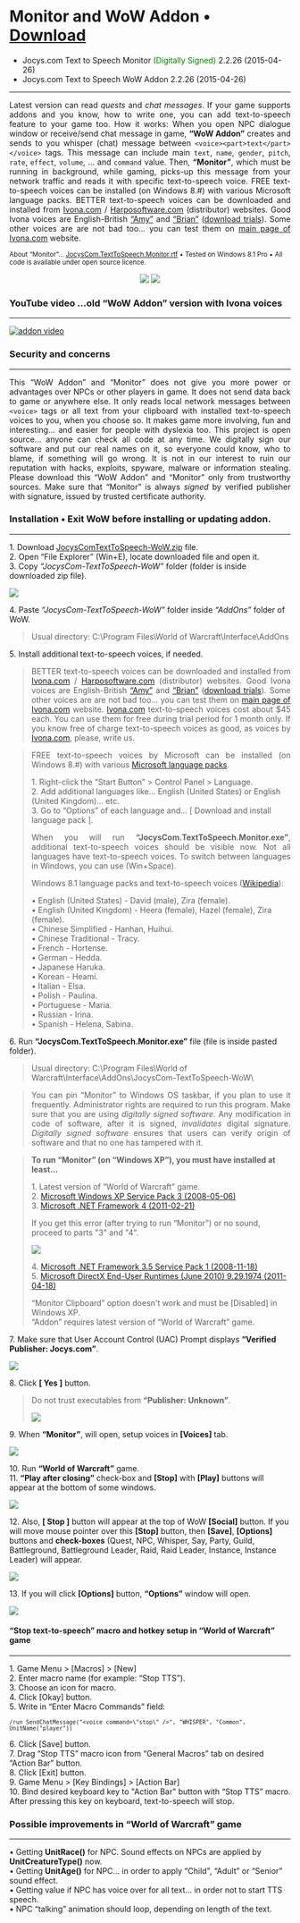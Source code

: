 # Monitor and WoW Addon • [Download](http://www.jocys.com/Files/Software/JocysCom-TextToSpeech-WoW.zip)

 * Jocys.com Text to Speech Monitor <font color="#008000">(Digitally Signed)</font> 2.2.26 (2015-04-26)
 * Jocys.com Text to Speech WoW Addon 2.2.26 (2015-04-26)

<hr />

<p align="justify">Latest version can read <i>quests</i> and <i>chat messages</i>. If your game supports addons and you know, how to write one, you can add text-to-speech feature to your game too. How it works: When you open NPC dialogue window or receive/send chat message in game, <b>“WoW Addon”</b> creates and sends to you whisper (chat) message between  <code>&lt;voice&gt;&lt;part&gt;text&lt;/part&gt;&lt;/voice&gt;</code> tags. This message can include main <code>text</code>, <code>name</code>, <code>gender</code>, <code>pitch</code>, <code>rate</code>, <code>effect</code>, <code>volume</code>, ... and <code>command</code> value. Then, <b>“Monitor”</b>, which must be running in background, while gaming, picks-up this message from your network traffic and reads it with specific text-to-speech voice. FREE text-to-speech voices can be installed (on Windows 8.#) with various Microsoft language packs. BETTER text-to-speech voices can be downloaded and installed from <a target="_blank"  href="http://www.ivona.com/us/for-individuals/voices-for-windows/">Ivona.com</a> / <a target="_blank"  href="http://harposoftware.com/en/content/10-trial">Harposoftware.com</a>&nbsp;(distributor) websites. Good Ivona voices are English-British <a target="_blank"  href="http://harposoftware.com/en/content/10-trial">“Amy”</a> and <a href="http://harposoftware.com/en/content/10-trial">“Brian”</a>&nbsp;(<a target="_blank"  href="http://harposoftware.com/en/content/10-trial">download trials</a>). Some other voices are are not bad too... you can test them on <a target="_blank"  href="http://www.ivona.com">main page of Ivona.com</a> website.</p>

<sub>About “Monitor”... <a href="http://www.jocys.com/files/software/JocysCom.TextToSpeech.Monitor.rtf">JocysCom.TextToSpeech.Monitor.rtf</a> • Tested on Windows 8.1 Pro • All code is available under open source licence.</sub>

<p style="text-align: center;"><a href="http://www.jocys.com/Files/Software/JocysCom_TTS_Monitor.png" target="_blank"><img src="http://www.jocys.com/Files/Software/JocysCom_TTS_Monitor_Small.png" /></a> <a href="http://www.jocys.com/Files/Software/JocysCom_TTS_WoW_Addon.png" target="_blank"><img src="http://www.jocys.com/Files/Software/JocysCom_TTS_WoW_Addon_Small.png" /></a></p>

### YouTube video ...old “WoW Addon” version with Ivona voices
<hr />

[![addon video](http://img.youtube.com/vi/lhBGNJQvbUo/0.jpg)](http://www.youtube.com/watch?v=lhBGNJQvbUo)

### Security and concerns
<hr />

<p align="justify">This “WoW Addon” and “Monitor” does not give you more power or advantages over NPCs or other players in game. It does not send data back to game or anywhere else. It only reads local network messages between <code>&lt;voice&gt;</code> tags or all text from your clipboard with installed text-to-speech voices to you, when you choose so. It makes game more involving, fun and interesting... and easier for people with dyslexia too. This project is open source... anyone can check all code at any time. We digitally sign our software and put our real names on it, so everyone could know, who to blame, if something will go wrong. It is not in our interest to ruin our reputation with hacks, exploits, spyware, malware or information stealing. Please download this “WoW Addon” and “Monitor” only from trustworthy sources. Make sure that “Monitor” is always <i>signed</i> by verified publisher with signature, issued by trusted certificate authority.</p>

### Installation • Exit WoW before installing or updating addon.
<hr />

<p>1. Download <a href="http://www.jocys.com/Files/Software/JocysCom-TextToSpeech-WoW.zip">JocysComTextToSpeech-WoW.zip</a> file.<br />
2. Open “File Explorer” (Win+E), locate downloaded file and open it.<br />
3. Copy <i>“JocysCom-TextToSpeech-WoW”</i> folder (folder is inside downloaded zip file).</p>
<p><img src="http://www.jocys.com/Files/Software/Copy.png" /></p>
<p>4. Paste <i>“JocysCom-TextToSpeech-WoW”</i> folder inside <i>“AddOns”</i> folder of WoW.</p>
<blockquote>
<p>Usual directory: C:\Program Files\World of Warcraft\Interface\AddOns</p>
</blockquote>
<p>5. Install additional text-to-speech voices, if needed.</p>

<blockquote>
<p align="justify">BETTER text-to-speech voices can be downloaded and installed from <a target="_blank"  href="http://www.ivona.com/us/for-individuals/voices-for-windows/">Ivona.com</a> / <a target="_blank"  href="http://harposoftware.com/en/content/10-trial">Harposoftware.com</a>&nbsp;(distributor) websites. Good Ivona voices are English-British <a target="_blank"  href="http://harposoftware.com/en/content/10-trial">“Amy”</a> and <a target="_blank"  href="http://harposoftware.com/en/content/10-trial">“Brian”</a>&nbsp;(<a target="_blank"  href="http://harposoftware.com/en/content/10-trial">download trials</a>). Some other voices are are not bad too... you can test them on <a target="_blank"  href="http://www.ivona.com">main page of Ivona.com</a> website. <a target="_blank"  href="http://www.ivona.com/us/for-individuals/voices-for-windows/">Ivona.com</a> text-to-speech voices cost about $45 each. You can use them for free during trial period for 1 month only. If you know free of charge text-to-speech voices as good, as voices by <a target="_blank"  href="http://www.ivona.com/us/for-individuals/voices-for-windows/">Ivona.com</a>, please, write us.</p>
</blockquote>

<blockquote>
<p align="justify">FREE text-to-speech voices by Microsoft can be installed (on Windows 8.#) with various <a target="_blank"  href="http://windows.microsoft.com/en-us/windows/language-packs">Microsoft language packs</a>.</p>

<p>1. Right-click the “Start Button” > Control Panel > Language.<br />
 2. Add additional languages like... English (United States) or English (United Kingdom)... etc.<br />
 3. Go to “Options” of each language and... [ Download and install language pack ].</p>
 
<p align="justify">When you will run <b>“JocysCom.TextToSpeech.Monitor.exe”</b>, additional text-to-speech voices should be visible now. Not all languages have text-to-speech voices. To switch between languages in Windows, you can use (Win+Space).</p>

<p>Windows 8.1 language packs and text-to-speech voices (<a target="_blank"  href="http://en.wikipedia.org/wiki/Microsoft_text-to-speech_voices">Wikipedia</a>):</p>

<p>• English (United States) - David (male), Zira (female).<br />
• English (United Kingdom) - Heera (female), Hazel (female), Zira (female).<br />
• Chinese Simplified - Hanhan, Huihui.<br />
• Chinese Traditional - Tracy.<br />
• French - Hortense.<br />
• German - Hedda.<br />
• Japanese Haruka.<br />
• Korean - Heami.<br />
• Italian - Elsa.<br />
• Polish - Paulina.<br />
• Portuguese - Maria.<br />
• Russian - Irina.<br />
• Spanish - Helena, Sabina.</p>
</blockquote>

<p>6. Run <b>“JocysCom.TextToSpeech.Monitor.exe”</b> file (file is inside pasted folder).</p>

<blockquote>
<p>Usual directory: C:\Program Files\World of Warcraft\Interface\AddOns\JocysCom-TextToSpeech-WoW\</p>
</blockquote>

<blockquote>
<p align="justify">You can pin “Monitor” to Windows OS taskbar, if you plan to use it frequently. Administrator rights are required to run this program. Make sure that you are using <i>digitally signed software</i>. Any modification in code of software, after it is signed, <i>invalidates</i> digital signature. <i>Digitally signed software</i> ensures that users can verify origin of software and that no one has tampered with it.</p>
</blockquote>

<blockquote>
<p><b>To run “Monitor” (on “Windows XP”), you must have installed at least...</b></p>
<p>1. Latest version of “World of Warcraft” game.<br />
2. <a href="http://www.microsoft.com/en-gb/download/details.aspx?id=24">Microsoft Windows XP Service Pack 3 (2008-05-06)</a><br />
3. <a href="http://www.microsoft.com/en-gb/download/details.aspx?id=17851">Microsoft .NET Framework 4 (2011-02-21)</a></p>
<p>If you get this error (after trying to run “Monitor”) or no sound, proceed to parts "3" and "4".</p>
<p><img src="http://www.jocys.com/Files/Software/JocysCom_TTS_Monitor_Windows_XP_Exception_Error.png" /></p>
<p>4. <a href="http://www.microsoft.com/en-us/download/details.aspx?id=22">Microsoft .NET Framework 3.5 Service Pack 1 (2008-11-18)</a><br />
5. <a href="http://www.microsoft.com/en-gb/download/details.aspx?id=8109">Microsoft DirectX End-User Runtimes (June 2010) 9.29.1974 (2011-04-18)</a></p>
<p>“Monitor Clipboard” option doesn't work and must be [Disabled] in Windows XP.<br />
“Addon” requires latest version of “World of Warcraft” game.</blockquote>

<p>7. Make sure that User Account Control (UAC) Prompt displays <b>“Verified Publisher: Jocys.com”</b>.</p>

<p><img src="http://www.jocys.com/Files/Software/Monitor_Signed_UAC.png" /></p> 

<p>8. Click <b>[ Yes ]</b> button.</p>

<blockquote>
<p>Do not trust executables from <b>“Publisher: Unknown”</b>.</p>
<p><img src="http://www.jocys.com/Files/Website/Monitor_NonSigned_UAC.png" />
</blockquote>

<p>9. When <b>“Monitor”</b>, will open, setup voices in <b>[Voices]</b> tab.</p>

<p><img src="http://www.jocys.com/Files/Software/JocysCom_TTS_Monitor_2_2_26_1.png" /></p>

<p>10. Run <b>“World of Warcraft”</b> game.<br />
11. <b>“Play after closing”</b> check-box and <b>[Stop]</b> with <b>[Play]</b> buttons will appear at the bottom of some windows.</p>

<p><img src="http://www.jocys.com/Files/Software/JocysCom_TTS_WoW_Addon_Buttons_2_2_26.png" /></p>


<p>12. Also, <b>[ Stop ]</b> button will appear at the top of WoW <b>[Social]</b> button. If you will move mouse pointer over this <b>[Stop]</b> button, then <b>[Save]</b>, <b>[Options]</b> buttons and <b>check-boxes</b> (Quest, NPC, Whisper, Say, Party, Guild, Battleground, Battleground Leader, Raid, Raid Leader, Instance, Instance Leader) will appear.</p>

<p><img src="http://www.jocys.com/Files/Software/JocysCom_TTS_WoW_Addon_MiniFrame_2_2_26_1.png"/></p>

<p>13. If you will click <b>[Options]</b> button, <b>“Options”</b> window will open.</p>

<p><img src="http://www.jocys.com/Files/Software/JocysCom_TTS_WoW_Addon_2_2_26_2.png" /></p>

#### “Stop text-to-speech” macro and hotkey setup in “World of Warcraft” game
<hr />

<p>1. Game Menu > [Macros] > [New]<br />
2. Enter macro name (for example: “Stop TTS”).<br />
3. Choose an icon for macro.<br />
4. Click [Okay] button.<br />
5. Write in “Enter Macro Commands” field:</p>
<p><sup><code>/run SendChatMessage("&lt;voice command=\"stop\" /&gt;", "WHISPER", "Common", UnitName("player"))</code><sup></p>
<p>6. Click [Save] button.<br />
7. Drag “Stop TTS” macro icon from “General Macros” tab on desired “Action Bar” button.<br />
8. Click [Exit] button.<br />
9. Game Menu > [Key Bindings] > [Action Bar]<br />
10. Bind desired keyboard key to "Action Bar" button with “Stop TTS” macro. After pressing this key on keyboard, text-to-speech will stop.</p>

### Possible improvements in “World of Warcraft” game
<hr />

<p>• Getting <b>UnitRace()</b> for NPC. Sound effects on NPCs are applied by <b>UnitCreatureType()</b> now.<br />
• Getting <b>UnitAge()</b> for NPC... in order to apply “Child", “Adult” or “Senior” sound effect.<br />
• Getting value if NPC has voice over for all text... in order not to start TTS speech.<br />
• NPC “talking” animation should loop, depending on length of the text.</p>


